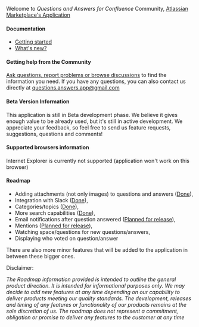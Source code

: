 Welcome to _Questions and Answers for Confluence_ Community, [Atlassian Marketplace's Application](https://marketplace.atlassian.com/1221163)

#### Documentation
* [Getting started](https://github.com/questions-answers/community/wiki/Documentation)
* [What's new?](https://github.com/questions-answers/community/wiki/What's-new)

#### Getting help from the Community
[Ask questions, report problems or browse discussions](https://github.com/questions-answers/community/issues) to find the information you need. If you have any questions, you can also contact us directly at questions.answers.app@gmail.com

#### Beta Version Information
This application is still in Beta development phase. We believe it gives enough value to be already used, but it's still in active development. We appreciate your feedback, so feel free to send us feature requests, suggestions, questions and comments!

#### Supported browsers information
Internet Explorer is currently not supported (application won't work on this browser)

#### Roadmap

* Adding attachments (not only images) to questions and answers ([Done](https://github.com/questions-answers/community/wiki/What's-new#15032020-attaching-non-image-files-to-questionsanswers)),
* Integration with Slack ([Done](https://github.com/questions-answers/community/wiki/What's-new#12042020-connecting-space-to-slack-channel)),
* Categories/topics ([Done](https://github.com/questions-answers/community/wiki/What's-new#17052020-assigning-tags-to-questions)),
* More search capabilities ([Done](https://github.com/questions-answers/community/wiki/What's-new#30052020-new-feature-searching-sorting-and-filtering-questions-now-possible)),
* Email notifications after question answered ([Planned for release](https://github.com/questions-answers/community/issues/7)),
* Mentions ([Planned for release](https://github.com/questions-answers/community/issues/11)),
* Watching space/questions for new questions/answers,
* Displaying who voted on question/answer

There are also more minor features that will be added to the application in between these bigger ones.

Disclaimer:

_The Roadmap information provided is intended to outline the general product direction. It is intended for informational purposes only. We may decide to add new features at any time depending on our capability to deliver products meeting our quality standards. The development, releases and timing of any features or functionality of our products remains at the sole discretion of us. The roadmap does not represent a commitment, obligation or promise to deliver any features to the customer at any time_

